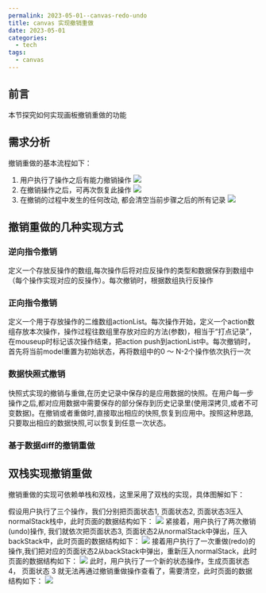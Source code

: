 ```yaml
---
permalink: 2023-05-01--canvas-redo-undo
title: canvas 实现撤销重做
date: 2023-05-01
categories:
  - tech
tags:
  - canvas
---
```


## 前言

本节探究如何实现画板撤销重做的功能

## 需求分析

撤销重做的基本流程如下：
1. 用户执行了操作之后有能力撤销操作
![](https://cdn.jsdelivr.net/gh/chenxiaoyao6228/cloudimg@main/2023/redo-undo-process-1.png)
1. 在撤销操作之后，可再次恢复此操作
![](https://cdn.jsdelivr.net/gh/chenxiaoyao6228/cloudimg@main/2023/redo-undo-process-2.png)
1. 在撤销的过程中发生的任何改动, 都会清空当前步骤之后的所有记录
![](https://cdn.jsdelivr.net/gh/chenxiaoyao6228/cloudimg@main/2023/redo-undo-process-3.png)


## 撤销重做的几种实现方式

### 逆向指令撤销

定义一个存放反操作的数组,每次操作后将对应反操作的类型和数据保存到数组中（每个操作实现对应的反操作）。每次撤销时，根据数组执行反操作

### 正向指令撤销

定义一个用于存放操作的二维数组actionList。每次操作开始，定义一个action数组存放本次操作，操作过程往数组里存放对应的方法(参数)，相当于“打点记录”，在mouseup时标记该次操作结束，把action push到actionList中。每次撤销时，首先将当前model重置为初始状态，再将数组中的0 ～ N-2个操作依次执行一次

### 数据快照式撤销

快照式实现的撤销与重做,在历史记录中保存的是应用数据的快照。在用户每一步操作之后,都对应用数据中需要保存的部分保存到历史记录里(使用深拷⻉,或者不可变数据)。在撤销或者重做时,直接取出相应的快照,恢复到应用中。按照这种思路,只要取出相应的数据快照,可以恢复到任意一次状态。

### 基于数据diff的撤销重做

## 双栈实现撤销重做

撤销重做的实现可依赖单栈和双栈，这里采用了双栈的实现，具体图解如下：

假设用户执行了三个操作，我们分别把页面状态1, 页面状态2, 页面状态3压入normalStack栈中，此时页面的数据结构如下：
![](https://cdn.jsdelivr.net/gh/chenxiaoyao6228/cloudimg@main/2023/redo-undo-two-stack-1.png)
紧接着，用户执行了两次撤销(undo)操作, 我们就依次把页面状态3, 页面状态2从normalStack中弹出，压入backStack中，此时页面的数据结构如下：
![](https://cdn.jsdelivr.net/gh/chenxiaoyao6228/cloudimg@main/2023/redo-undo-two-stack-2.png)
接着用户执行了一次重做(redo)的操作,我们把对应的页面状态2从backStack中弹出，重新压入normalStack，此时页面的数据结构如下：
![](https://cdn.jsdelivr.net/gh/chenxiaoyao6228/cloudimg@main/2023/redo-undo-two-stack-3.png)
此时，用户执行了一个新的状态操作，生成页面状态 4， 页面状态 3 就无法再通过撤销重做操作查看了，需要清空，此时页面的数据结构如下：
![](https://cdn.jsdelivr.net/gh/chenxiaoyao6228/cloudimg@main/2023/redo-undo-two-stack-4.png)


